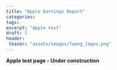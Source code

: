 ```yaml
---
title: "Apple Earnings Report"
categories:
tags:
excerpt: "Apple test"
draft: 1
header: 
 teaser: "assets/images/faang_logos.png"
---
```


**Apple test page - Under construction**  
